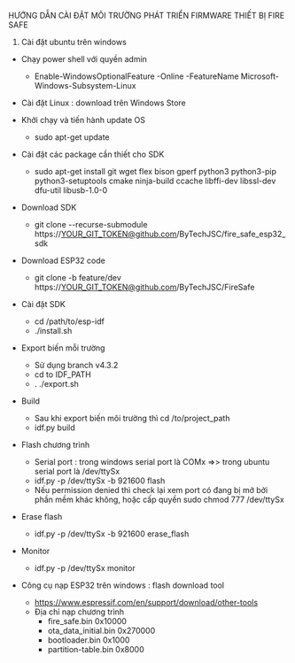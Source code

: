 HƯỚNG DẪN CÀI ĐẶT MÔI TRƯỜNG PHÁT TRIỂN FIRMWARE THIẾT BỊ FIRE SAFE

1. Cài đặt ubuntu trên windows
- Chạy power shell với quyền admin 
    + Enable-WindowsOptionalFeature -Online -FeatureName Microsoft-Windows-Subsystem-Linux
- Cài đặt Linux : download trên Windows Store
- Khởi chạy và tiến hành update OS
    + sudo apt-get update
- Cài đặt các package cần thiết cho SDK
    + sudo apt-get install git wget flex bison gperf python3 python3-pip python3-setuptools cmake ninja-build ccache libffi-dev libssl-dev dfu-util libusb-1.0-0
- Download SDK
    + git clone --recurse-submodule https://YOUR_GIT_TOKEN@github.com/ByTechJSC/fire_safe_esp32_sdk
- Download ESP32 code
    + git clone -b feature/dev https://YOUR_GIT_TOKEN@github.com/ByTechJSC/FireSafe
- Cài đặt SDK
    + cd /path/to/esp-idf
    + ./install.sh
- Export biến mỗi trường
    + Sử dụng branch v4.3.2
    + cd to IDF_PATH
    + . ./export.sh
- Build
    + Sau khi export biến môi trường thì cd /to/project_path
    + idf.py build

- Flash chương trình
    + Serial port : trong windows serial port là COMx =>> trong ubuntu serial port là /dev/ttySx
    + idf.py -p /dev/ttySx -b 921600 flash
    + Nếu permission denied thì check lại xem port có đang bị mở bởi phần mềm khác không, hoặc cấp quyền sudo chmod 777 /dev/ttySx
- Erase flash
    + idf.py -p /dev/ttySx -b 921600 erase_flash
- Monitor
    + idf.py -p /dev/ttySx monitor
- Công cụ nạp ESP32 trên windows : flash download tool
    + https://www.espressif.com/en/support/download/other-tools
    + Địa chỉ nạp chương trình
        + fire_safe.bin	        0x10000
        + ota_data_initial.bin	0x270000
        + bootloader.bin	        0x1000
        + partition-table.bin	0x8000
